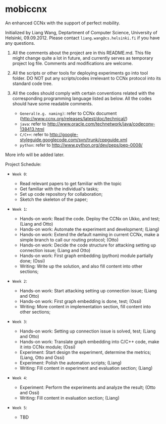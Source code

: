 mobiccnx
========

An enhanced CCNx with the support of perfect mobility. 

Initialized by Liang Wang, Deptartment of Computer Science, University of Helsinki, 09.09.2012. Please contact `liang.wang@cs.helsinki.fi` if you have any questions.

1. All the comments about the project are in this README.md. This file might change quite a lot in future, and currently serves as temporary project log file. Comments and modifications are welcome.

2. All the scripts or other tools for deploying experiments go into tool folder. DO NOT put any scripts/codes irrelevant to CCNx protocol into its standard code tree.

3. All the codes should comply with certain conventions related with the corresponding programming language listed as below. All the codes should have some readable comments.
   * `General(e.g. naming)`: refer to CCNx document (http://www.ccnx.org/releases/latest/doc/technical/)
   * `java`: refer to http://www.oracle.com/technetwork/java/codeconv-138413.html
   * `C/C++`: refer to http://google-styleguide.googlecode.com/svn/trunk/cppguide.xml
   * `python`: refer to http://www.python.org/dev/peps/pep-0008/


More info will be added later.


Project Schedule:

* `Week 0`:
  	- Read relevant papers to get familiar with the topic
	- Get familiar with the individual's tasks;
  	- Set up code repository for collaboration;
	- Sketch the skeleton of the paper;

* `Week 1`:
  	- Hands-on work: Read the code. Deploy the CCNx on Ukko, and test; (Liang and Otto)
	- Hands-on work: Automate the experiment and development; (Liang)
	- Hands-on work: Extend the default naming in current CCNx, make a simple branch to call our routing protocol; (Otto)
	- Hands-on work: Decide the code structure for attacking setting up connection issue; (Liang and Otto)
	- Hands-on work: First graph embedding (python) module partially done; (Ossi)
	- Writing: Write up the solution, and also fill content into other sections;

* `Week 2`:
  	- Hands-on work: Start attacking setting up connection issue; (Liang and Otto)
  	- Hands-on work: First graph embedding is done, test; (Ossi)
	- Writing: More content in implementation section, fill content into other sections;

* `Week 3`:
  	- Hands-on work: Setting up connection issue is solved, test; (Liang and Otto)
  	- Hands-on work: Translate graph embedding into C/C++ code, make it into CCNx module; (Ossi)
	- Experiment: Start design the experiment, determine the metrics; (Liang, Otto and Ossi)
	- Experiment: Polish the automation scripts; (Liang)
	- Writing: Fill content in experiment and evaluation section; (Liang)

* `Week 4`:
  	- Experiment: Perform the experiments and analyze the result; (Otto and Ossi)
	- Writing: Fill content in evaluation section; (Liang)

* `Week 5`:
  	- TBD